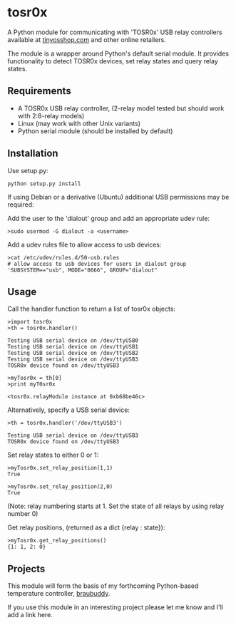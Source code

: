 tosr0x
======================

A Python module for communicating with 'TOSR0x' USB relay controllers available at [tinyosshop.com](http://www.tinyosshop.com/index.php?route=product/product&product_id=365) and other online retailers.

The module is a wrapper around Python's default serial module. It provides functionality to detect TOSR0x devices, set relay states and query relay states.


Requirements
----------------------

* A TOSR0x USB relay controller, (2-relay model tested but should work with 2:8-relay models)
* Linux (may work with other Unix variants)
* Python serial module (should be installed by default)

Installation
----------------------

Use setup.py:

    python setup.py install

If using Debian or a derivative (Ubuntu) additional USB permissions may be required:

Add the user to the 'dialout' group and add an appropriate udev rule:

    >sudo usermod -G dialout -a <username>

Add a udev rules file to allow access to usb devices:

    >cat /etc/udev/rules.d/50-usb.rules
    # allow access to usb devices for users in dialout group
    'SUBSYSTEM=="usb", MODE="0666", GROUP="dialout"

Usage
----------------------

Call the handler function to return a list of tosr0x objects:

    >import tosr0x
    >th = tosr0x.handler()

    Testing USB serial device on /dev/ttyUSB0
    Testing USB serial device on /dev/ttyUSB1
    Testing USB serial device on /dev/ttyUSB2
    Testing USB serial device on /dev/ttyUSB3
    TOSR0x device found on /dev/ttyUSB3

    >myTosr0x = th[0]
    >print myT0sr0x

    <tosr0x.relayModule instance at 0xb68be46c>

Alternatively, specify a USB serial device: 

    >th = tosr0x.handler('/dev/ttyUSB3')

    Testing USB serial device on /dev/ttyUSB3
    TOSR0x device found on /dev/ttyUSB3

Set relay states to either 0 or 1:

    >myTosr0x.set_relay_position(1,1)
    True

    >myTosr0x.set_relay_position(2,0)
    True

(Note: relay numbering starts at 1. Set the state of all relays by using relay number 0)

Get relay positions, (returned as a dict {relay : state}):

    >myTosr0x.get_relay_positions()
    {1: 1, 2: 0}

Projects
----------------------

This module will form the basis of my forthcoming Python-based temperature controller, [braubuddy](https://github.com/jstewart101/braubuddy).

If you use this module in an interesting project please let me know and I'll add a link here.
